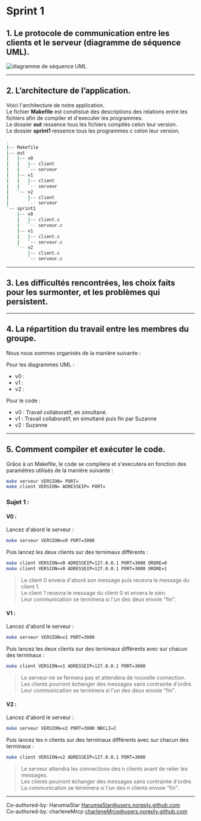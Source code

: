 # Sprint 1


## 1. Le protocole de communication entre les clients et le serveur (diagramme de séquence UML).

![diagramme de séquence UML]()

---

## 2. L’architecture de l’application.

Voici l'architecture de notre application.   
Le fichier **Makefile** est constistué des descriptions des relations entre les fichiers afin de compiler et d'executer les programmes.  
Le dossier **out** ressence tous les fichiers compilés celon leur version.  
Le dossier **sprint1** ressence tous les programmes c celon leur version.
```bash
.
|-- Makefile
|-- out
|   |-- v0
|   |   |-- client
|   |   `-- serveur
|   |-- v1
|   |   |-- client
|   |   `-- serveur
|   `-- v2
|       |-- client
|       `-- serveur
`-- sprint1
    |-- v0
    |   |-- client.c
    |   `-- serveur.c
    |-- v1
    |   |-- client.c
    |   `-- serveur.c
    `-- v2
        |-- client.c
        `-- serveur.c
```

---

## 3. Les difficultés rencontrées, les choix faits pour les surmonter, et les problèmes qui persistent.

---

## 4. La répartition du travail entre les membres du groupe.

Nous nous sommes organisés de la manière suivante :

Pour les diagrammes UML :
- v0 : 
- v1 : 
- v2 : 

Pour le code :
- v0 : Travail collaboratif, en simultané.
- v1 : Travail collaboratif, en simultané puis fin par Suzanne
- v2 : Suzanne

---

## 5. Comment compiler et exécuter le code.

Grâce à un Makefile, le code se compilera et s'executera en fonction des paramètres utilisés de la manière suivante :

```bash
make serveur VERSION= PORT=
make client VERSION= ADRESSEIP= PORT=
```

### Sujet 1 :

#### V0 :
Lancez d'abord le serveur :
```bash
make serveur VERSION=v0 PORT=3000
```
Puis lancez les deux clients sur des ternimaux différents :
```bash
make client VERSION=v0 ADRESSEIP=127.0.0.1 PORT=3000 ORDRE=0
make client VERSION=v0 ADRESSEIP=127.0.0.1 PORT=3000 ORDRE=1
```
> Le client 0 envera d'abord son message puis recevra le message du client 1.  
Le client 1 recevra le message du client 0 et envera le sien.  
Leur communication se terminera si l'un des deux envoie "fin". 

#### V1 :
Lancez d'abord le serveur :
```bash
make serveur VERSION=v1 PORT=3000
```
Puis lancez les deux clients sur des ternimaux différents avec sur chacun des terminaux :
```bash
make client VERSION=v1 ADRESSEIP=127.0.0.1 PORT=3000
```
> Le serveur ne se fermera pas et attendera de nouvelle connection.  
Les clients pourront échanger des messages sans contrainte d'ordre.  
Leur communication se terminera si l'un des deux envoie "fin". 

#### V2 :
Lancez d'abord le serveur :
```bash
make serveur VERSION=v2 PORT=3000 NBCLI=2
```
Puis lancez les n clients sur des ternimaux différents avec sur chacun des terminaux :
```bash
make client VERSION=v2 ADRESSEIP=127.0.0.1 PORT=3000
```
> Le serveur attendra les connections des n clients avant de relier les messages.  
Les clients pourront échanger des messages sans contrainte d'ordre.  
La communication se terminera si l'un des n clients envoie "fin". 

---

Co-authored-by: HarumiaStar <HarumiaStar@users.noreply.github.com>  
Co-authored-by: charleneMrcp <charleneMrcp@users.noreply.github.com> 